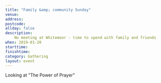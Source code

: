 ```yaml
---
title: "Family &amp; community Sunday"
venue: 
address: 
postcode: 
allday: false
description: 
    No meeting at Whitemoor - time to spend with family and friends
when: 2019-01-20
starttime: 
finishtime: 
category: Gathering
layout: event
---
```

Looking at "The Power of Prayer"
